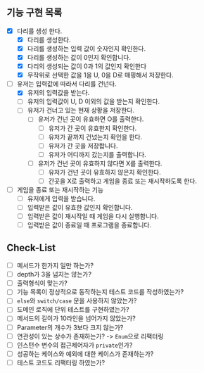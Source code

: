 ##  기능 구현 목록
- [X] 다리를 생성 한다.
  - [X] 다리를 생성한다. 
  - [X] 다리를 생성하는 입력 값이 숫자인지 확인한다. 
  - [X] 다리를 생성하는 값이 0인지 확인합니다.
  - [X] 다리의 생성되는 값이 0과 1의 값인지 확인한다
  - [X] 무작위로 선택한 값을 1을 U, 0을 D로 매핑해서 저장한다.
- [ ] 유저는 입력값에 따라서 다리를 건넌다.
  - [X] 유저의 입력값을 받는다. 
  - [ ] 유저의 입력값이 U, D 이외의 값을 받는지 확인한다. 
  - [ ] 유저가 건너고 있는 현재 상황을 저장한다.
    - [ ] 유저가 건넌 곳이 유효하면 O를 출력한다.
      - [ ] 유저가 간 곳이 유효한지 확인한다.
      - [ ] 유저가 끝까지 건넜는지 확인을 한다.
      - [ ] 유저가 간 곳을 저장합니다.  
      - [ ] 유저가 어디까지 갔는지를 출력합니다.
    - [ ] 유저가 건넌 곳이 유효하지 않다면 X를 출력한다.
      - [ ] 유저가 건넌 곳이 유효하지 않은지 확인한다. 
      - [ ] 간곳을 X로 출력하고 게임을 종료 또는 재시작하도록 한다.
- [ ] 게임을 종료 또는 재시작하는 기능
  - [ ] 유저에게 입력을 받습니다. 
  - [ ] 입력받은 값이 유효한 값인지 확인합니다. 
  - [ ] 입력받은 값이 재시작일 때 게임을 다시 실행합니다. 
  - [ ] 입력받은 값이 종료일 때 프로그램을 종료합니다. 

## Check-List
- [ ] 메서드가 한가지 일만 하는가? 
- [ ] depth가 3을 넘지는 않는가? 
- [ ] 출력형식이 맞는가?
- [ ] 기능 목록이 정상적으로 동작하는지 테스트 코드를 작성하였는가?
- [ ] `else`와 `switch/case` 문을 사용하지 않았는가?
- [ ] 도메인 로직에 단위 테스트를 구현하였는가? 
- [ ] 메서드의 길이가 10라인을 넘어가지 않았는가? 
- [ ] Parameter의 개수가 3보다 크지 않는가? 
- [ ] 연관성이 있는 상수가 존재하는가? -> `Enum`으로 리팩터링
- [ ] 인스턴수 변수의 접근제어자가 `private`인가?
- [ ] 성공하는 케이스와 예외에 대한 케이스가 존재하는가?
- [ ] 테스트 코드도 리팩터링 하였는가?